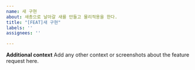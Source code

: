 ```yaml
---
name: 새 구현
about: 새총으로 날아갈 새를 만들고 물리적용을 한다.
title: "[FEAT]새 구현"
labels: ''
assignees: ''

---
```


**Additional context**
Add any other context or screenshots about the feature request here.

